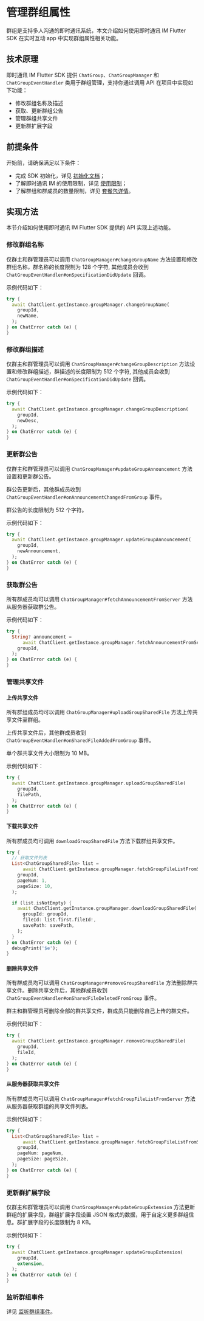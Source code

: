 # 管理群组属性

<Toc />

群组是支持多人沟通的即时通讯系统，本文介绍如何使用即时通讯 IM Flutter SDK 在实时互动 app 中实现群组属性相关功能。

## 技术原理

即时通讯 IM Flutter SDK 提供 `ChatGroup`、`ChatGroupManager` 和 `ChatGroupEventHandler` 类用于群组管理，支持你通过调用 API 在项目中实现如下功能：

- 修改群组名称及描述
- 获取、更新群组公告
- 管理群组共享文件
- 更新群扩展字段

## 前提条件

开始前，请确保满足以下条件：

- 完成 SDK 初始化，详见 [初始化文档](initialization.html)；
- 了解即时通讯 IM 的使用限制，详见 [使用限制](limitation.html)；
- 了解群组和群成员的数量限制，详见 [套餐包详情](https://www.easemob.com/pricing/im)。

## 实现方法

本节介绍如何使用即时通讯 IM Flutter SDK 提供的 API 实现上述功能。

### 修改群组名称

仅群主和群管理员可以调用 `ChatGroupManager#changeGroupName` 方法设置和修改群组名称，群名称的长度限制为 128 个字符, 其他成员会收到 `ChatGroupEventHandler#onSpecificationDidUpdate` 回调。

示例代码如下：

```dart
try {
  await ChatClient.getInstance.groupManager.changeGroupName(
    groupId,
    newName,
  );
} on ChatError catch (e) {
}
```

### 修改群组描述

仅群主和群管理员可以调用 `ChatGroupManager#changeGroupDescription` 方法设置和修改群组描述，群描述的长度限制为 512 个字符, 其他成员会收到 `ChatGroupEventHandler#onSpecificationDidUpdate` 回调。

示例代码如下：

```dart
try {
  await ChatClient.getInstance.groupManager.changeGroupDescription(
    groupId,
    newDesc,
  );
} on ChatError catch (e) {
}
```

### 更新群公告

仅群主和群管理员可以调用 `ChatGroupManager#updateGroupAnnouncement` 方法设置和更新群公告。

群公告更新后，其他群成员收到 `ChatGroupEventHandler#onAnnouncementChangedFromGroup` 事件。

群公告的长度限制为 512 个字符。

示例代码如下：

```dart
try {
  await ChatClient.getInstance.groupManager.updateGroupAnnouncement(
    groupId,
    newAnnouncement,
  );
} on ChatError catch (e) {
}
```

### 获取群公告

所有群成员均可以调用 `ChatGroupManager#fetchAnnouncementFromServer` 方法从服务器获取群公告。

示例代码如下：

```dart
try {
  String? announcement =
      await ChatClient.getInstance.groupManager.fetchAnnouncementFromServer(
    groupId,
  );
} on ChatError catch (e) {
}
```

### 管理共享文件

#### 上传共享文件

所有群组成员均可以调用 `ChatGroupManager#uploadGroupSharedFile` 方法上传共享文件至群组。

上传共享文件后，其他群成员收到 `ChatGroupEventHandler#onSharedFileAddedFromGroup` 事件。

单个群共享文件大小限制为 10 MB。

示例代码如下：

```dart
try {
  await ChatClient.getInstance.groupManager.uploadGroupSharedFile(
    groupId,
    filePath,
  );
} on ChatError catch (e) {
}
```

#### 下载共享文件

所有群成员均可调用 `downloadGroupSharedFile` 方法下载群组共享文件。

```dart
try {
  // 获取文件列表
  List<ChatGroupSharedFile> list =
      await ChatClient.getInstance.groupManager.fetchGroupFileListFromServer(
    groupId,
    pageNum: 1,
    pageSize: 10,
  );

  if (list.isNotEmpty) {
    await ChatClient.getInstance.groupManager.downloadGroupSharedFile(
      groupId: groupId,
      fileId: list.first.fileId!,
      savePath: savePath,
    );
  }
} on ChatError catch (e) {
  debugPrint('$e');
}
```

#### 删除共享文件

所有群成员均可以调用 `ChatGroupManager#removeGroupSharedFile` 方法删除群共享文件。删除共享文件后，其他群成员收到 `ChatGroupEventHandler#onSharedFileDeletedFromGroup` 事件。

群主和群管理员可删除全部的群共享文件，群成员只能删除自己上传的群文件。

示例代码如下：

```dart
try {
  await ChatClient.getInstance.groupManager.removeGroupSharedFile(
    groupId,
    fileId,
  );
} on ChatError catch (e) {
}
```

#### 从服务器获取共享文件

所有群成员均可以调用 `ChatGroupManager#fetchGroupFileListFromServer` 方法从服务器获取群组的共享文件列表。

示例代码如下：

```dart
try {
  List<ChatGroupSharedFile> list =
      await ChatClient.getInstance.groupManager.fetchGroupFileListFromServer(
    groupId,
    pageNum: pageNum,
    pageSize: pageSize,
  );
} on ChatError catch (e) {
}
```

### 更新群扩展字段

仅群主和群管理员可以调用 `ChatGroupManager#updateGroupExtension` 方法更新群组的扩展字段，群组扩展字段设置 JSON 格式的数据，用于自定义更多群组信息。群扩展字段的长度限制为 8 KB。

示例代码如下：

```dart
try {
  await ChatClient.getInstance.groupManager.updateGroupExtension(
    groupId,
    extension,
  );
} on ChatError catch (e) {
}
```

### 监听群组事件

详见 [监听群组事件](group_manage.html#监听群组事件)。
